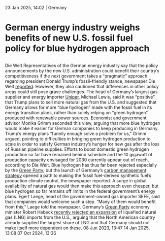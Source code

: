 23 Jan 2025, 14:02
| 
Germany
# German energy industry weighs benefits of new U.S. fossil fuel policy for blue hydrogen approach
## 
Die Welt
Representatives of the German energy industry say that the policy announcements by the new U.S. administration could benefit their country’s competitiveness if the next government takes a “pragmatic” approach regarding president Donald Trump’s fossil-friendly stance, newspaper Die Welt [reported](https://www.welt.de/wirtschaft/plus255200024/USA-Mit-Trump-oeffnet-sich-eine-unverhoffte-Energiewende-Chance-fuer-Deutschland.html). However, they also cautioned that differences in other policy areas could still pose grave challenges. The head of Germany’s largest gas supplier and energy importer [Uniper](https://www.cleanenergywire.org/experts/uniper-se), Michael Lewis, said it was “positive” that Trump plans to sell more natural gas from the U.S. and suggested that Germany allows for more “blue hydrogen” made with the fossil fuel in its energy transition plans, rather than solely relying on “green hydrogen” produced with renewable power sources.
Economist and government advisor Monika Grimm seconded this view, arguing that more blue hydrogen would make it easier for German companies to keep producing in Germany. Trump’s energy plans “funnily enough solve a problem for us,” Grimm argued, pointing to difficulties in bringing green hydrogen production to scale in order to satisfy German industry’s hunger for new gas after the loss of Russian pipeline supplies. Efforts to boost domestic green hydrogen production so far have remained behind schedule and the 10 gigawatt of production capacity envisaged for 2030 currently appear out of reach, according to Die Welt.
Blue hydrogen has thus far been rejected especially by the [Green Party](https://www.cleanenergywire.org/experts/green-party), but the launch of Germany’s [carbon management strategy](https://www.cleanenergywire.org/factsheets/qa-germanys-draft-carbon-management-strategy) opened a path to making the fossil fuel-derived synthetic fuel’s production climate neutral, the newspaper reported. A surge in global availability of natural gas would then make this approach even cheaper, but blue hydrogen so far remains off limits in the federal government’s energy plans. Egert Laege, head of the government-owned gas importer SEFE, said that companies would welcome such a step. “Many of them would benefit from this,” Laege told the newspaper.
Germany’s [Green Party](https://www.cleanenergywire.org/experts/green-party) economy minister Robert Habeck [recently rejected an expansion](https://www.cleanenergywire.org/news/defiant-climate-advocates-germany-call-eu-resolve-trump-returns-office) of liquefied natural gas (LNG) imports from the U.S., arguing that the North American country already supplied the largest share of LNG and that Germany should not make itself more dependent on these.
08 Jun 2023, 13:47
14 Jan 2025, 13:08
07 Oct 2024, 13:36